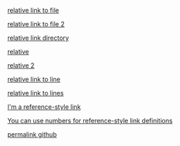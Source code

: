 [relative link to file](pictures/newdir/elements.html)

[relative link to file 2](doc/../pictures/./edu.html)

[relative link directory](newdir)

[relative](pictures/edu.html)

[relative 2](pictures/TEST.md)

[relative link to line](https://github.com/iremugurlu/iremugurlu.github.io/commit/93b129dc5fa9e96bdb0b1399d6528f42f8a04eb3/generic.html#L4)

[relative link to lines](generic.html#L5-L10)

[I'm a reference-style link][Arbitrary case-insensitive reference text]

[arbitrary case-insensitive reference text]: pictures/image1.jpg

[You can use numbers for reference-style link definitions][1]

[1]: pictures/newdir/irem.md

[permalink github](https://github.com/tudorpopovici1/demo-plugin-jetbrains-project/blob/cf925c192b45c9310a2dcc874573f393024f3be2/src/main/java/actions/MarkdownAction.java#L55)

